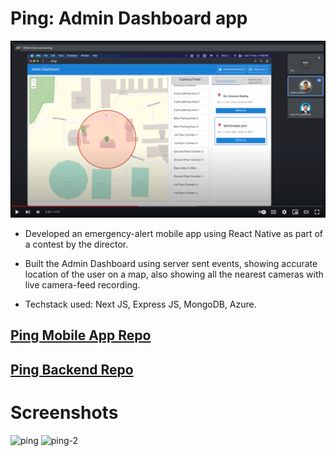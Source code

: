 # Ping: Admin Dashboard app

[![PRODUCT VIDEO](./public/thumbnail.png)](https://www.youtube.com/watch?v=T3ne4CdkvXk)

- Developed an emergency-alert mobile app using React Native as part of a contest by the director.
- Built the Admin Dashboard using server sent events, showing accurate location of the user on a map, also showing all the nearest cameras with live camera-feed recording.

- Techstack used: Next JS, Express JS, MongoDB, Azure.

## [Ping Mobile App Repo](https://github.com/zeus-12/ping-dashboard)

## [Ping Backend Repo](https://github.com/zeus-12/ping-backend)

# Screenshots

<img width="1440" alt="ping" src="https://user-images.githubusercontent.com/79318686/219403800-b854c36d-df85-474b-a2c3-d635c578034f.png">
<img width="1440" alt="ping-2" src="https://user-images.githubusercontent.com/79318686/219403721-f5dea8b8-32e5-4c2e-ac75-bcf3fd3b15aa.png">
